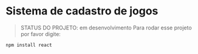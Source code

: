 <h1>Sistema de cadastro de jogos</h1>

> STATUS DO PROJETO: em desenvolvimento
Para rodar esse projeto por favor digite:
```
npm install react
```

